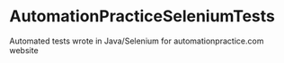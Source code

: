 # AutomationPracticeSeleniumTests

Automated tests wrote in Java/Selenium for automationpractice.com website 
